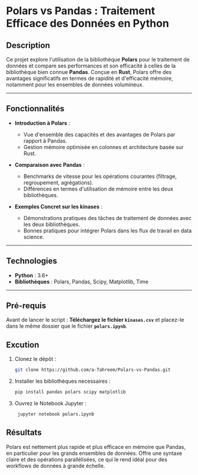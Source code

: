 # Polars vs Pandas : Traitement Efficace des Données en Python

## Description
Ce projet explore l'utilisation de la bibliothèque **Polars** pour le traitement de données et compare ses performances et son efficacité à celles de la bibliothèque bien connue **Pandas**. Conçue en **Rust**, Polars offre des avantages significatifs en termes de rapidité et d'efficacité mémoire, notamment pour les ensembles de données volumineux.

---

## Fonctionnalités

- **Introduction à Polars** :
  - Vue d'ensemble des capacités et des avantages de Polars par rapport à Pandas.
  - Gestion mémoire optimisée en colonnes et architecture basée sur Rust.

- **Comparaison avec Pandas** :
  - Benchmarks de vitesse pour les opérations courantes (filtrage, regroupement, agrégations).
  - Différences en termes d'utilisation de mémoire entre les deux bibliothèques.

- **Exemples Concret sur les kinases** :
  - Démonstrations pratiques des tâches de traitement de données avec les deux bibliothèques.
  - Bonnes pratiques pour intégrer Polars dans les flux de travail en data science.

---

## Technologies

- **Python** : 3.6+ 
- **Bibliothèques** : Polars, Pandas, Scipy, Matplotlib, Time

---

## Pré-requis

Avant de lancer le script : **Téléchargez le fichier `kinases.csv`** et placez-le dans le même dossier que le fichier **`polars.ipynb`**.

## Excution 

1. Clonez le dépôt :
   ```bash
   git clone https://github.com/a-Tahreem/Polars-vs-Pandas.git

2. Installer les bibliothèques necessaires :
   ```bash
   pip install pandas polars scipy matplotlib

3. Ouvrez le Notebook Jupyter :
   ```bash
    jupyter notebook polars.ipynb

## Résultats

Polars est nettement plus rapide et plus efficace en mémoire que Pandas, en particulier pour les grands ensembles de données.
Offre une syntaxe claire et des opérations parallélisées, ce qui le rend idéal pour des workflows de données à grande échelle.



